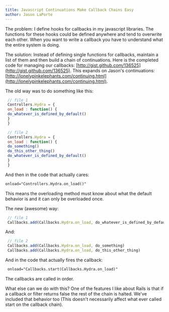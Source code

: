 ```yaml
---
title: Javascript Continuations Make Callback Chains Easy
author: Jason LaPorte
---
```

The problem: I define hooks for callbacks in my javascript libraries. The functions for these hooks could be defined anywhere and tend to overwrite each other. When you want to write a callback you have to understand what the entire system is doing.



 The solution: Instead of defining single functions for callbacks, maintain a list of them and then build a chain of continuations. Here is the completed code for managing our callbacks: [http://gist.github.com/136525](http://gist.github.com/136525). This expands on Jason's continuations: [http://lonelypinkelephants.com/continuing.html](http://lonelypinkelephants.com/continuing.html).

 The old way was to do something like this:

```javascript
 // file 1
 Controllers.Hydra = {
 on_load : function() {
 do_whatever_is_defined_by_default()
 }
 }
```

```javascript
 // file 2
 Controllers.Hydra = {
 on_load : function() {
 do_something()
 do_this_other_thing()
 do_whatever_is_defined_by_default()
 }
 }
```

 And then in the code that actually cares:

```html
onload="Controllers.Hydra.on_load()"
```

 This means the overloading method must know about what the default behavior is and it can only be overloaded once.

 The new (awesome) way:

```javascript
 // file 1
 Callbacks.add(Callbacks.Hydra.on_load, do_whatever_is_defined_by_default)
```

 And:

```javascript
 // file 2
 Callbacks.add(Callbacks.Hydra.on_load, do_something)
 Callbacks.add(Callbacks.Hydra.on_load, do_this_other_thing)
```

 And in the code that actually fires the callback:

```html
 onload="Callbacks.start(Callbacks.Hydra.on_load)"
```

 The callbacks are called in order.

 What else can we do with this? One of the features I like about Rails is that if a callback or filter returns false the rest of the chain is halted. We've included that behavior too (This doesn't necessarily affect what ever called start on the callback chain).
